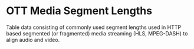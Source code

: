 # OTT Media Segment Lengths

Table data consisting of commonly used segment lengths used in HTTP based segmented (or fragmented) media streaming (HLS, MPEG-DASH) to align audio and video. 
